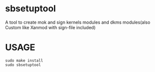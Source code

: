 # sbsetuptool
A tool to create mok and sign kernels modules and dkms modules(also Custom like Xanmod with sign-file included)

# USAGE
```
sudo make install
sudo sbsetuptool
```
